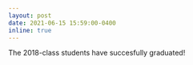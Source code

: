 ```yaml
---
layout: post
date: 2021-06-15 15:59:00-0400
inline: true
---
```


The 2018-class students have succesfully graduated! 